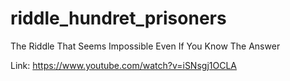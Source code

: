 # riddle_hundret_prisoners
The Riddle That Seems Impossible Even If You Know The Answer

Link:
https://www.youtube.com/watch?v=iSNsgj1OCLA
